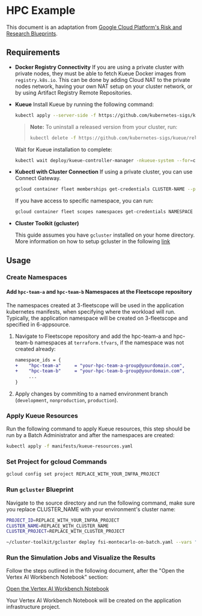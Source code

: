 # HPC Example

This document is an adaptation from [Google Cloud Platform's Risk and Research Blueprints](https://github.com/GoogleCloudPlatform/risk-and-research-blueprints/tree/main/examples/research/monte-carlo).

## Requirements

- **Docker Registry Connectivity**
  If you are using a private cluster with private nodes, they must be able to fetch Kueue Docker images from `registry.k8s.io`. This can be done by adding Cloud NAT to the private nodes network, having your own NAT setup on your cluster network, or by using Artifact Registry Remote Repositories.

- **Kueue**
  Install Kueue by running the following command:

  ```bash
  kubectl apply --server-side -f https://github.com/kubernetes-sigs/kueue/releases/download/v0.10.1/manifests.yaml
  ```

  > **Note:** To uninstall a released version from your cluster, run:
  >
  > ```bash
  > kubectl delete -f https://github.com/kubernetes-sigs/kueue/releases/download/v0.10.1/manifests.yaml
  > ```

  Wait for Kueue installation to complete:

  ```bash
  kubectl wait deploy/kueue-controller-manager -nkueue-system --for=condition=available --timeout=5m
  ```

- **Kubectl with Cluster Connection**
  If using a private cluster, you can use Connect Gateway.

  ```bash
  gcloud container fleet memberships get-credentials CLUSTER-NAME --project=YOUR-CLUSTER-PROJECT --location=YOUR-CLUSTER-REGION
  ```

  If you have access to specific namespace, you can run:

  ```bash
  gcloud container fleet scopes namespaces get-credentials NAMESPACE
  ```

- **Cluster Toolkit (gcluster)**

    This guide assumes you have `gcluster` installed on your home directory. More information on how to setup gcluster in the following [link](https://cloud.google.com/cluster-toolkit/docs/setup/configure-environment#local-shell)

## Usage

### Create Namespaces

#### Add `hpc-team-a` and `hpc-team-b` Namespaces at the Fleetscope repository

The namespaces created at 3-fleetscope will be used in the application kubernetes manifests, when specifying where the workload will run. Typically, the application namespace will be created on 3-fleetscope and specified in 6-appsource.

1. Navigate to Fleetscope repository and add the hpc-team-a and hpc-team-b namespaces at `terraform.tfvars`, if the namespace was not created already:

    ```diff
    namespace_ids = {
    +    "hpc-team-a"     = "your-hpc-team-a-group@yourdomain.com",
    +    "hpc-team-b"     = "your-hpc-team-b-group@yourdomain.com",
         ...
    }
   ```

1. Apply changes by commiting to a named environment branch (`development`, `nonproduction`, `production`).

### Apply Kueue Resources

Run the following command to apply Kueue resources, this step should be run by a Batch Administrator and after the namespaces are created:

```bash
kubectl apply -f manifests/kueue-resources.yaml
```

### Set Project for gcloud Commands

```bash
gcloud config set project REPLACE_WITH_YOUR_INFRA_PROJECT
```

### Run `gcluster` Blueprint

Navigate to the source directory and run the following command, make sure you replace CLUSTER_NAME with your environment's cluster name:

```bash
PROJECT_ID=REPLACE_WITH_YOUR_INFRA_PROJECT
CLUSTER_NAME=REPLACE_WITH_CLUSTER_NAME
CLUSTER_PROJECT=REPLACE_WITH_CLUSTER_PROJECT

~/cluster-toolkit/gcluster deploy fsi-montecarlo-on-batch.yaml --vars "project_id=$PROJECT_ID,cluster_name=$CLUSTER_NAME,cluster_project=$CLUSTER_PROJECT" --auto-approve
```

### Run the Simulation Jobs and Visualize the Results

Follow the steps outlined in the following document, after the "Open the Vertex AI Workbench Notebook" section:

[Open the Vertex AI Workbench Notebook](https://github.com/GoogleCloudPlatform/risk-and-research-blueprints/tree/0e3134b8478f3ffaa12031d7fda3ac6b94e61b17/examples/research/monte-carlo#open-the-vertex-ai-workbench-notebook)

Your Vertex AI Workbench Notebook will be created on the application infrastructure project.
